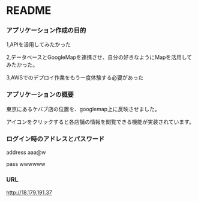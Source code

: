 # README

### アプリケーション作成の目的
1,APIを活用してみたかった

2,データベースとGoogleMapを連携させ、自分の好きなようにMapを活用してみたかった。

3,AWSでのデプロイ作業をもう一度体験する必要があった
### アプリケーションの概要
東京にあるケバブ店の位置を、googlemap上に反映させました。

アイコンをクリックすると各店舗の情報を閲覧できる機能が実装されています。


### ログイン時のアドレスとパスワード
address aaa@w

pass wwwwww

### URL
http://18.179.191.37